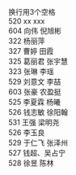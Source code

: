换行用3个空格   
520 xx xxx   
604 向伟 倪旭彬   
322 杨丽萍   
327 曹婷 田霞   
325 葛丽君 张宇慧   
323 张琳 李瑶   
529 刘意文 李喆   
603 张豪 农盈挺   
525 李夏霖 杨曦   
526 钱志敏 徐阳翰   
531 王强 梁明尧   
526 李玉良   
529 于仁飞 张泽州    
527 钱超、吴占宁   
528 徐昱 陈林   

